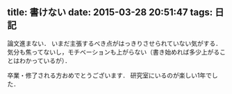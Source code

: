 title: 書けない
date: 2015-03-28 20:51:47
tags: 日記
---

論文進まない．
いまだ主張するべき点がはっきりさせられていない気がする．
気分も焦ってないし，モチベーションも上がらない（書き始めれば多少上がることはわかっているが）．

卒業・修了される方おめでとうございます．
研究室にいるのが楽しい1年でした．

